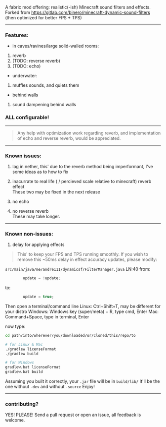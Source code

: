 A fabric mod offering: realistic(-ish) Minecraft sound filters and effects.
Forked from https://gitlab.com/binero/minecraft-dynamic-sound-filters (then optimized for better FPS + TPS)

---

### Features:

- in caves/ravines/large solid-walled rooms:
1. reverb
2. (TODO: reverse reverb)
3. (TODO: echo)

- underwater:
1. muffles sounds, and quiets them

- behind walls
1. sound dampening behind walls

### **ALL configurable!**

---

> Any help with optimization work regarding reverb, and implementation of echo and reverse reverb, would be appreciated.

---

### Known issues:
1. lag in nether, this' due to the reverb method being imperformant, I've some ideas as to how to fix
2. inacurrate to real life ( / percieved scale relative to minecraft) reverb effect  
These two may be fixed in the next release

3. no echo
4. no reverse reverb  
These may take longer.

---

### Known non-issues:
1. delay for applying effects
> This' to keep your FPS and TPS running smoothly.
> If you wish to remove this ~50ms delay in effect accuracy updates, please modify:

`src/main/java/me/andre111/dynamicsf/FilterManager.java`   LN:40
from:
```java
        update = !update;
```
to:
```java
        update = true;
```

Then open a terminal/command line
Linux: Ctrl+Shift+T, may be different for your distro
Windows: Windows key (super/meta) + R, type cmd, Enter
Mac: Command+Space, type in terminal, Enter

now type:
```sh
cd path/into/wherever/you/downloaded/or/cloned/this/repo/to

# for Linux & Mac
./gradlew licenseFormat
./gradlew build

# for Windows
gradlew.bat licenseFormat
gradlew.bat build
```
Assuming you built it correctly, your `.jar` file will be in `build/lib/`
It'll be the one without `-dev` and without `-source`
Enjoy!

---

### contributing?
YES! PLEASE! Send a pull request or open an issue, all feedback is welcome.
